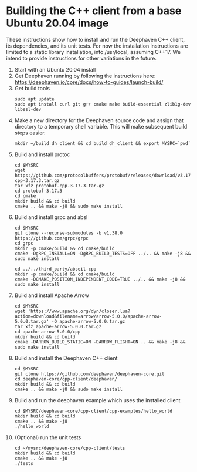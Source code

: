 # Building the C++ client from a base Ubuntu 20.04 image

These instructions show how to install and run the Deephaven C++ client, its dependencies,
and its unit tests. For now the installation instructions are limited to a static library
installation, into /usr/local, assuming C++17. We intend to provide instructions for other
variations in the future.

1. Start with an Ubuntu 20.04 install
2. Get Deephaven running by following the instructions here: https://deephaven.io/core/docs/how-to-guides/launch-build/
3. Get build tools
   ```
   sudo apt update
   sudo apt install curl git g++ cmake make build-essential zlib1g-dev libssl-dev
   ```
4. Make a new directory for the Deephaven source code and assign that directory
   to a temporary shell variable. This will make subsequent build steps easier.
   ```
   mkdir ~/build_dh_client && cd build_dh_client && export MYSRC=`pwd`
   ```
5. Build and install protoc
   ```
   cd $MYSRC
   wget https://github.com/protocolbuffers/protobuf/releases/download/v3.17.3/protobuf-cpp-3.17.3.tar.gz
   tar xfz protobuf-cpp-3.17.3.tar.gz
   cd protobuf-3.17.3
   cd cmake
   mkdir build && cd build
   cmake .. && make -j8 && sudo make install
   ```
6. Build and install grpc and absl
    ```
    cd $MYSRC
    git clone --recurse-submodules -b v1.38.0 https://github.com/grpc/grpc
    cd grpc
    mkdir -p cmake/build && cd cmake/build
    cmake -DgRPC_INSTALL=ON -DgRPC_BUILD_TESTS=OFF ../.. && make -j8 && sudo make install

    cd ../../third_party/abseil-cpp
    mkdir -p cmake/build && cd cmake/build
    cmake -DCMAKE_POSITION_INDEPENDENT_CODE=TRUE ../.. && make -j8 && sudo make install
    ```
7. Build and install Apache Arrow
   ```
   cd $MYSRC
   wget 'https://www.apache.org/dyn/closer.lua?action=download&filename=arrow/arrow-5.0.0/apache-arrow-5.0.0.tar.gz' -O apache-arrow-5.0.0.tar.gz
   tar xfz apache-arrow-5.0.0.tar.gz
   cd apache-arrow-5.0.0/cpp
   mkdir build && cd build
   cmake -DARROW_BUILD_STATIC=ON -DARROW_FLIGHT=ON .. && make -j8 && sudo make install
   ```
8. Build and install the Deephaven C++ client
   ```
   cd $MYSRC
   git clone https://github.com/deephaven/deephaven-core.git
   cd deephaven-core/cpp-client/deephaven/
   mkdir build && cd build
   cmake .. && make -j8 && sudo make install
   ```
9. Build and run the deephaven example which uses the installed client
   ```
   cd $MYSRC/deephaven-core/cpp-client/cpp-examples/hello_world
   mkdir build && cd build
   cmake .. && make -j8
   ./hello_world
   ```
10. (Optional) run the unit tests
    ```
    cd ~/mysrc/deephaven-core/cpp-client/tests
    mkdir build && cd build
    cmake .. && make -j8
    ./tests
    ```
